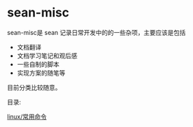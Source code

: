 # sean-misc
sean-misc是 sean 记录日常开发中的的一些杂项，主要应该是包括
* 文档翻译
* 文档学习笔记和观后感
* 一些自制的脚本
* 实现方案的随笔等

目前分类比较随意。

目录:

[linux/常用命令](linux/常用命令/README.md)